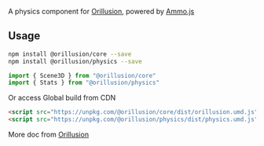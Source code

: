 A physics component for [Orillusion](https://www.orillusion.com), powered by [Ammo.js](https://github.com/kripken/ammo.js/)

## Usage
```bash
npm install @orillusion/core --save
npm install @orillusion/physics --save
```
```ts
import { Scene3D } from "@orillusion/core"
import { Stats } from "@orillusion/physics"
```

Or access Global build from CDN
```html
<script src="https://unpkg.com/@orillusion/core/dist/orillusion.umd.js"></script>
<script src="https://unpkg.com/@orillusion/physics/dist/physics.umd.js"></script>
```

More doc from [Orillusion](https://www.orillusion.com/guide/physics/Readme.html)